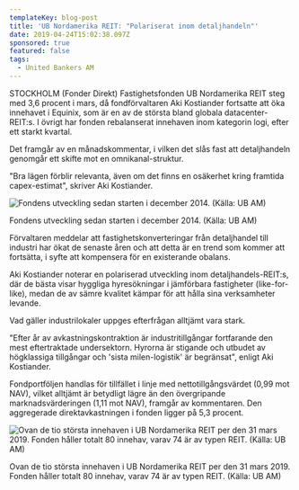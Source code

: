 ```yaml
---
templateKey: blog-post
title: 'UB Nordamerika REIT: "Polariserat inom detaljhandeln"'
date: 2019-04-24T15:02:38.097Z
sponsored: true
featured: false
tags:
  - United Bankers AM
---
```

STOCKHOLM (Fonder Direkt) Fastighetsfonden UB Nordamerika REIT steg med 3,6 procent i mars, då fondförvaltaren Aki Kostiander fortsatte att öka innehavet i Equinix, som är en av de största bland globala datacenter-REIT:s. I övrigt har fonden rebalanserat innehaven inom kategorin logi, efter ett starkt kvartal.

Det framgår av en månadskommentar, i vilken det slås fast att detaljhandeln genomgår ett skifte mot en omnikanal-struktur.

"Bra lägen förblir relevanta, även om det finns en osäkerhet kring framtida capex-estimat", skriver Aki Kostiander.

![Fondens utveckling sedan starten i december 2014. (Källa: UB AM)](/img/ub24apr.png)

<span class="image-caption">Fondens utveckling sedan starten i december 2014. (Källa: UB AM)</span>

Förvaltaren meddelar att fastighetskonverteringar från detaljhandel till industri har ökat de senaste åren och att detta är en trend som kommer att fortsätta, i syfte att kompensera för en existerande obalans.

Aki Kostiander noterar en polariserad utveckling inom detaljhandels-REIT:s, där de bästa visar hyggliga hyresökningar i jämförbara fastigheter (like-for-like), medan de av sämre kvalitet kämpar för att hålla sina verksamheter levande.

Vad gäller industrilokaler uppges efterfrågan alltjämt vara stark.

"Efter år av avkastningskontraktion är industritillgångar fortfarande den mest eftertraktade undersektorn. Hyrorna är stigande och utbudet av högklassiga tillgångar och 'sista milen-logistik' är begränsat", enligt Aki Kostiander.

Fondportföljen handlas för tillfället i linje med nettotillgångsvärdet (0,99 mot NAV), vilket alltjämt är betydligt lägre än den övergripande marknadsvärderingen (1,11 mot NAV), framgår av kommentaren. Den aggregerade direktavkastningen i fonden ligger på 5,3 procent.

![Ovan de tio största innehaven i UB Nordamerika REIT per den 31 mars 2019. Fonden håller totalt 80 innehav, varav 74 är av typen REIT. (Källa: UB AM)](/img/ub24apr2.png)

<span class="image-caption">Ovan de tio största innehaven i UB Nordamerika REIT per den 31 mars 2019. Fonden håller totalt 80 innehav, varav 74 är av typen REIT. (Källa: UB AM)</span>
